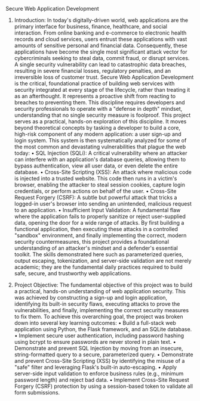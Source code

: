 Secure Web Application Development
1. Introduction:
In today's digitally-driven world, web applications are the primary interface for business, finance, healthcare, and social interaction. From online banking and e-commerce to electronic health records and cloud services, users entrust these applications with vast amounts of sensitive personal and financial data. Consequently, these applications have become the single most significant attack vector for cybercriminals seeking to steal data, commit fraud, or disrupt services. A single security vulnerability can lead to catastrophic data breaches, resulting in severe financial losses, regulatory penalties, and an irreversible loss of customer trust.
Secure Web Application Development is the critical, foundational practice of building web services with security integrated at every stage of the lifecycle, rather than treating it as an afterthought. It represents a proactive shift from reacting to breaches to preventing them. This discipline requires developers and security professionals to operate with a "defense in depth" mindset, understanding that no single security measure is foolproof.
This project serves as a practical, hands-on exploration of this discipline. It moves beyond theoretical concepts by tasking a developer to build a core, high-risk component of any modern application: a user sign-up and login system. This system is then systematically analyzed for some of the most common and devastating vulnerabilities that plague the web today:
•	SQL Injection (SQLi): A critical vulnerability where an attacker can interfere with an application's database queries, allowing them to bypass authentication, view all user data, or even delete the entire database.
•	Cross-Site Scripting (XSS): An attack where malicious code is injected into a trusted website. This code then runs in a victim's browser, enabling the attacker to steal session cookies, capture login credentials, or perform actions on behalf of the user.
•	Cross-Site Request Forgery (CSRF): A subtle but powerful attack that tricks a logged-in user's browser into sending an unintended, malicious request to an application.
•	Insufficient Input Validation: A fundamental flaw where the application fails to properly sanitize or reject user-supplied data, opening the door for a wide range of attacks.
By first building a functional application, then executing these attacks in a controlled "sandbox" environment, and finally implementing the correct, modern security countermeasures, this project provides a foundational understanding of an attacker's mindset and a defender's essential toolkit. The skills demonstrated here such as parameterized queries, output escaping, tokenization, and server-side validation are not merely academic; they are the fundamental daily practices required to build safe, secure, and trustworthy web applications.

2. Project Objective:
The fundamental objective of this project was to build a practical, hands-on understanding of web application security. This was achieved by constructing a sign-up and login application, identifying its built-in security flaws, executing attacks to prove the vulnerabilities, and finally, implementing the correct security measures to fix them.
To achieve this overarching goal, the project was broken down into several key learning outcomes:
•	Build a full-stack web application using Python, the Flask framework, and an SQLite database.
•	Implement secure user authentication, including password hashing using bcrypt to ensure passwords are never stored in plain text.
•	Demonstrate and prevent SQL Injection by moving from an insecure, string-formatted query to a secure, parameterized query.
•	Demonstrate and prevent Cross-Site Scripting (XSS) by identifying the misuse of a "safe" filter and leveraging Flask's built-in auto-escaping.
•	Apply server-side input validation to enforce business rules (e.g., minimum password length) and reject bad data.
•	Implement Cross-Site Request Forgery (CSRF) protection by using a session-based token to validate all form submissions.

